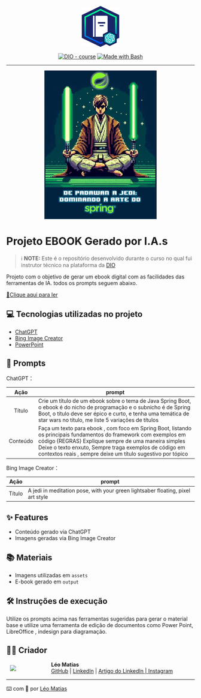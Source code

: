 <p align="center">
    <img width="100" src=".github/assets/banner.png">
</p>

<p align="center">
<a href="https://dio.me/"><img src="https://img.shields.io/badge/DIO-Course-28DA77?logo=youtube" alt="DIO - course"></a>
<a href="https://www.gnu.org/software/bash/" title="Go to Bash homepage"><img src="https://img.shields.io/badge/Prompt-Project-blue?logo=gnu-bash&amp;logoColor=white" alt="Made with Bash"></a></p>

---

<p align="center">
<img 
    src="./assets/capa.jpg"
    width="300"  
/>
</p>

# Projeto EBOOK Gerado por I.A.s

> ℹ️ **NOTE:** Este é o repositório desenvolvido durante o curso no qual fui instrutor técnico na plataforma da [DIO](https://dio.me)

Projeto com o objetivo de gerar um ebook digital com as facilidades das ferramentas de IA. todos os prompts
seguem abaixo.

<a href="https://github.com/felipeAguiarCode/prompts-recipe-to-create-a-ebook/blob/main/output/ebook%20-%20css%20jedi%20output.pdf" title="View PDF now"> 📕Clique aqui para ler</a>

## 💻 Tecnologias utilizadas no projeto

- [ChatGPT](https://chat.openai.com/)
- [Bing Image Creator](https://www.bing.com/images/create)
- [PowerPoint](https://www.microsoft.com/en/microsoft-365/powerpoint)

## 🧠 Prompts

ChatGPT：

|   Ação   | prompt                                                                                                                                                                                                                                                                                            |
| :------: | ------------------------------------------------------------------------------------------------------------------------------------------------------------------------------------------------------------------------------------------------------------------------------------------------- |
|  Título  | Crie um título de um ebook sobre o tema de Java Spring Boot, o ebook é do nicho de programação e o subnicho é de Spring Boot, o título deve ser épico e curto, e tenha uma temática de star wars no título, me liste 5 variações de títulos                                                       |
| Conteúdo | Faça um texto para ebook , com foco em Spring Boot, listando os principais fundamentos do framework com exemplos em código {REGRAS} Explique sempre de uma maneira simples Deixe o texto enxuto, Sempre traga exemplos de código em contextos reais , sempre deixe um título sugestivo por tópico |

Bing Image Creator：

|  Ação  | prompt                                                                          |
| :----: | ------------------------------------------------------------------------------- |
| Título | A jedi in meditation pose, with your green lightsaber floating, pixel art style |

## ✨ Features

- Conteúdo gerado via ChatGPT
- Imagens geradas via Bing Image Creator

## 📚 Materiais

- Imagens utilizadas em `assets`
- E-book gerado em `output`

## 🛠️ Instruções de execução

Utilize os prompts acima nas ferramentas sugeridas para gerar o material base e utilize uma ferramenta de edição de documentos como Power Point, LibreOffice , indesign para diagramação.

## 👨‍💻 Criador

<div>
  <img 
    align="left" 
    style="margin: 10px;" 
    width="100" 
    src="https://avatars.githubusercontent.com/u/147726158?v=4"
  />
  <p>
    <strong>Léo Matias</strong><br>
    <a href="https://github.com/leomatiazzz">GitHub</a> |
    <a href="https://www.linkedin.com/in/leomatias">LinkedIn</a> |
    <a href="https://www.linkedin.com/posts/leomatias_e-book-de-spring-boot-produzido-por-l%C3%A9o-matias-activity-7355265399812218885-RAlJ/?utm_source=share&utm_medium=member_desktop&rcm=ACoAADffVnkB2hZi0pnYHAKUnrgy1PYcOGmOZJY">Artigo do LinkedIn</ a> |
    <a href="https://www.instagram.com/leomvtias/">Instagram</a>
  </p>
</div>

---

⌨️ com 💜 por [Léo Matias](https://github.com/leomatiazzz)

